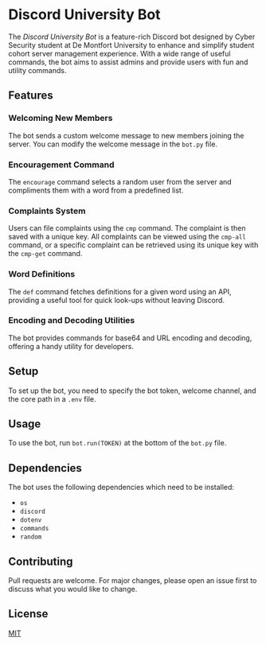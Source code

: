 # **Discord University Bot**

The *Discord University Bot* is a feature-rich Discord bot designed by Cyber Security student at De Montfort University to enhance and simplify student cohort server management experience. With a wide range of useful commands, the bot aims to assist admins and provide users with fun and utility commands.

## **Features**

### **Welcoming New Members**

The bot sends a custom welcome message to new members joining the server. You can modify the welcome message in the `bot.py` file.

### **Encouragement Command**

The `encourage` command selects a random user from the server and compliments them with a word from a predefined list.

### **Complaints System**

Users can file complaints using the `cmp` command. The complaint is then saved with a unique key. All complaints can be viewed using the `cmp-all` command, or a specific complaint can be retrieved using its unique key with the `cmp-get` command.

### **Word Definitions**

The `def` command fetches definitions for a given word using an API, providing a useful tool for quick look-ups without leaving Discord.

### **Encoding and Decoding Utilities**

The bot provides commands for base64 and URL encoding and decoding, offering a handy utility for developers.

## **Setup**

To set up the bot, you need to specify the bot token, welcome channel, and the core path in a `.env` file.

## **Usage**

To use the bot, run `bot.run(TOKEN)` at the bottom of the `bot.py` file.

## **Dependencies**

The bot uses the following dependencies which need to be installed:

- `os`
- `discord`
- `dotenv`
- `commands`
- `random`

## **Contributing**

Pull requests are welcome. For major changes, please open an issue first to discuss what you would like to change.

## **License**

[MIT](https://choosealicense.com/licenses/mit/)
